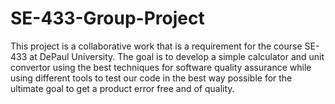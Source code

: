 # SE-433-Group-Project
This project is a collaborative work that is a requirement for the course SE-433 at DePaul University.
The goal is to develop a simple calculator and unit convertor using the best techniques for software quality assurance while using different tools to test our code in the best way possible for the ultimate goal to get a product error free and of quality. 
